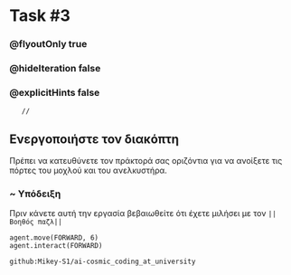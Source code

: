 # Task #3
### @flyoutOnly true
### @hideIteration false
### @explicitHints false

```template
   //     
```

## Ενεργοποιήστε τον διακόπτη

Πρέπει να κατευθύνετε τον πράκτορά σας οριζόντια για να ανοίξετε τις πόρτες του μοχλού και του ανελκυστήρα.

### ~ Υπόδειξη

Πριν κάνετε αυτή την εργασία βεβαιωθείτε ότι έχετε μιλήσει με τον ``|| Βοηθός παζλ||``


``` blocks
agent.move(FORWARD, 6)
agent.interact(FORWARD)
```
```package
github:Mikey-S1/ai-cosmic_coding_at_university
```
